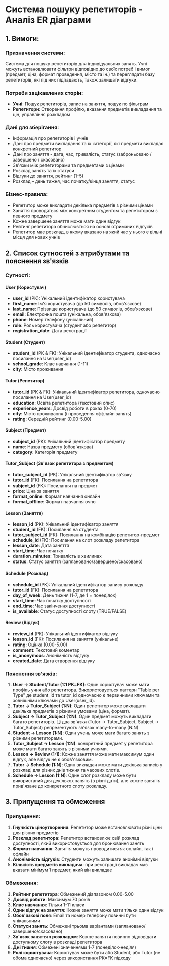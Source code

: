 # Система пошуку репетиторів - Аналіз ER діаграми

## 1. Вимоги:

### Призначення системи:
Система для пошуку репетиторів для індивідуальних занять. Учні можуть встановлювати фільтри відповідно до своїх потреб і вимог (предмет, ціна, формат проведення, місто та ін.) та переглядати базу репетиторів, які під них підпадають, також залишати відгуки.

### Потреби зацікавлених сторін:
- **Учні**: Пошук репетиторів, запис на заняття, пошук по фільтрам
- **Репетитори**: Створення профілю, вказання предметів викладання та цін, управління розкладом

### Дані для зберігання:
- Інформація про репетиторів і учнів
- Дані про предмети викладання та їх категорії, які предмети викладає конкретний репетитор
- Дані про заняття - дата, час, тривалість, статус (заброньовано / завершено / скасовано)
- Зв'язки між репетиторами та предметами з цінами
- Розклад занять та їх статуси
- Відгуки до заняття, рейтинг (1–5)
- Розклад – день тижня, час початку/кінця заняття, статус

### Бізнес-правила:
- Репетитор може викладати декілька предметів з різними цінами
- Заняття проводяться між конкретним студентом та репетитором з певного предмету
- Кожне завершене заняття може мати один відгук
- Рейтинг репетитора обчислюється на основі отриманих відгуків
- Репетитор має розклад, в якому вказано на який час у нього є вільні місця для нових учнів 

## 2. Список сутностей з атрибутами та пояснення зв'язків

### Сутності:

#### User (Користувач)
- **user_id** (PK): Унікальний ідентифікатор користувача
- **first_name**: Ім'я користувача (до 50 символів, обов'язкове)
- **last_name**: Прізвище користувача (до 50 символів, обов'язкове)
- **email**: Електронна пошта (унікальна, обов'язкова)
- **phone**: Номер телефону (унікальний)
- **role**: Роль користувача (студент або репетитор)
- **registration_date**: Дата реєстрації

#### Student (Студент)
- **student_id** (PK & FK): Унікальний ідентифікатор студента, одночасно посилання на User(user_id)
- **school_grade**: Клас навчання (1-11)
- **city**: Місто проживання

#### Tutor (Репетитор)
- **tutor_id** (PK & FK): Унікальний ідентифікатор репетитора, одночасно посилання на User(user_id)
- **education**: Освіта репетитора (текстовий опис)
- **experience_years**: Досвід роботи в роках (0-70)
- **city**: Місто проживання (і проведення оффлайн занять)
- **rating**: Середній рейтинг (0.00-5.00)

#### Subject (Предмет)
- **subject_id** (PK): Унікальний ідентифікатор предмету
- **name**: Назва предмету (обов'язкова)
- **category**: Категорія предмету

#### Tutor_Subject (Зв'язок репетитора з предметом)
- **tutor_subject_id** (PK): Унікальний ідентифікатор зв'язку
- **tutor_id** (FK): Посилання на репетитора
- **subject_id** (FK): Посилання на предмет
- **price**: Ціна за заняття
- **format_online**: Формат навчання онлайн
- **format_offline**: Формат навчання очно

#### Lesson (Заняття)
- **lesson_id** (PK): Унікальний ідентифікатор заняття
- **student_id** (FK): Посилання на студента
- **tutor_subject_id** (FK): Посилання на комбінацію репетитор-предмет
- **schedule_id** (FK): Посилання на слот розкладу репетитора
- **lesson_date**: Дата заняття
- **start_time**: Час початку
- **duration_minutes**: Тривалість в хвилинах
- **status**: Статус заняття (заплановано/завершено/скасовано)

#### Schedule (Розклад)
- **schedule_id** (PK): Унікальний ідентифікатор запису розкладу
- **tutor_id** (FK): Посилання на репетитора
- **day_of_week**: День тижня (1-7, де 1 = понеділок)
- **start_time**: Час початку доступності
- **end_time**: Час закінчення доступності
- **is_available**: Статус доступності слоту (TRUE/FALSE)

#### Review (Відгук)
- **review_id** (PK): Унікальний ідентифікатор відгуку
- **lesson_id** (FK): Посилання на заняття (унікальне)
- **rating**: Оцінка (0.00-5.00)
- **comment**: Текстовий коментар
- **is_anonymous**: Анонімність відгуку
- **created_date**: Дата створення відгуку

### Пояснення зв'язків:

1. **User → Student/Tutor (1:1 PK=FK)**: Один користувач може мати профіль учня або репетитора. Використовується паттерн "Table per Type" де student_id та tutor_id одночасно є первинними ключами та зовнішніми ключами до User(user_id).
2. **Tutor → Tutor_Subject (1:N)**: Один репетитор може викладати декілька предметів з різними умовами (ціна, формат).
3. **Subject → Tutor_Subject (1:N)**: Один предмет можуть викладати багато репетиторів. Ці два зв'язки (Tutor → Tutor_Subject, Subject → Tutor_Subject) репрезентують зв'язок many-to-many (N:N)
4. **Student → Lesson (1:N)**: Один учень може мати багато занять з різними репетиторами.
5. **Tutor_Subject → Lesson (1:N)**: конкретний предмет у репетитора може мати багато занять з різними учнями.
6. **Lesson → Review (1:1)**: Кожне заняття може мати максимум один відгук, але відгук не є обов'язковим.
7. **Tutor → Schedule (1:N)**: Один викладач може мати декілька записів у розкладі для різних днів тижня та часових слотів.
8. **Schedule → Lesson (1:N)**: Один слот розкладу може бути використаний для декількох занять (в різні дати), але кожне заняття прив'язане до конкретного слоту розкладу. 

## 3. Припущення та обмеження

### Припущення:
1. **Гнучкість ціноутворення**: Репетитор може встановлювати різні ціни для різних предметів
2. **Розклад репетитора**: Репетитор встановлює свій розклад доступності, який використовується для бронювання занять
3. **Формат навчання**: Заняття можуть проводитися як онлайн, так і офлайн
4. **Анонімність відгуків**: Студенти можуть залишати анонімні відгуки
5. **Кількість предметів викладача**: при реєстрації викладач має вказати мінімум 1 предмет, який він викладає 

### Обмеження:
1. **Рейтинг репетитора**: Обмежений діапазоном 0.00-5.00
2. **Досвід роботи**: Максимум 70 років
3. **Клас навчання**: Тільки 1-11 класи
4. **Один відгук на заняття**: Кожне заняття може мати тільки один відгук
5. **Обов'язкові поля**: Email та номер телефону повинні бути унікальними
6. **Статуси занять**: Обмежені трьома варіантами (заплановано/завершено/скасовано)
7. **Зв'язок заняття з розкладом**: Кожне заняття повинно відповідати доступному слоту в розкладі репетитора
8. **Дні тижня**: Обмежені значеннями 1-7 (понеділок-неділя)
9. **Ролі користувача**: Користувач може бути або Student, або Tutor (не обома одночасно) через використання PK=FK підходу